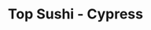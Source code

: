 ---
layout: place
title: "Top Sushi - Cypress"
permalink: /texas/cypress/top-sushi-cypress.html
stateAbbr: TX
stateName: Texas
cityName: Cypress
place_id: ChIJk25rwQbXQIYRzW2MOcYVxSc
photos:
  - name: >-
      places/ChIJk25rwQbXQIYRzW2MOcYVxSc/photos/AUy1YQ2vIifqp2Dp5CjGmuoi9hp6lIHjhh9K2SM3Lhlk-YYBC2tylPCI-a8ZB5xOfvHdbQJtVeTwn-MBHJZA59XNRcwMwQZcuIEfiSzQzv2FZqtger9YQ_qxvxiwL8MGsHAo7wMoCiP8nmretiQlDOTriiZG9eLzYKLNFTG57fD-uItMWqOPPkcu9b3Om1Tf1YSgb4YwCAx2unT306RT8n5z9RaIyutl1H-acc00-I3i-NLgvjPJs3k9UUUt3iq0TTk9kiriDgP_trm227x8Nf3ew0CrKtyhh8Xb_FzARQGFRsZPjA
    widthPx: 1920
    heightPx: 1280
    authorAttributions:
      - displayName: Top Sushi - Cypress
        uri: https://maps.google.com/maps/contrib/108149431610620591897
        photoUri: >-
          https://lh3.googleusercontent.com/a-/ALV-UjXXqMauoVws9PjSn9baW1HV_WA_gSOsMtIDoOuMz8QLAnsGDsE=s100-p-k-no-mo
    flagContentUri: >-
      https://www.google.com/local/imagery/report/?cb_client=maps_api_places.places_api&image_key=!1e10!2sAF1QipPiCw0Hhz5-SDQxF7G4jQTeFDi4tYqglmRz9L9R&hl=en-US
    googleMapsUri: >-
      https://www.google.com/maps/place//data=!3m4!1e2!3m2!1sAF1QipPiCw0Hhz5-SDQxF7G4jQTeFDi4tYqglmRz9L9R!2e10!4m2!3m1!1s0x8640d706c16b6e93:0x27c515c6398c6dcd
  - name: >-
      places/ChIJk25rwQbXQIYRzW2MOcYVxSc/photos/AUy1YQ04O2rzp3-HkHUF692dH2q5k-zo56lCo11SklmwE1qCQbg3fQBMBlyVzj1pUXmN80NAH8OJ2Pjvib7IqjKcWoRIApvb5ciVkgmhUZMsqwsKs1xwguJLeIiAXMMQzJ_q0XCLk4hh8eVtzR3MCK1f1v7SnbUgVwIhIPKww_eZi2Grx55TNExd_fzUrJd5kw_xrnsF5Wljn3pSwPMc0ysmu2xpUN0rT9ODkkAuIEFgrQEEUSFle-n4_QLrn1WpCRqZoefBnLF_6nADHeEEYva5gR-5hCVTQnPDR1K0OM4gLrdN72EP10NoSObfJT7aaU5Wjua4SbjnEkUQuC40Hq5wBhmLrIRoob144yF11tSgvegQL0u4hRWPykcAQwV218B8zvmgtQE-TkDUvgtk7qzTNex3dwVrfHM1FPktNZaXF0fW9gbh
    widthPx: 3599
    heightPx: 4800
    authorAttributions:
      - displayName: Catherine Gilliland
        uri: https://maps.google.com/maps/contrib/109498342444467456259
        photoUri: >-
          https://lh3.googleusercontent.com/a-/ALV-UjVvqU_MFBNN8RPqdj2UWrG4iAMrAIf_P8W7LsXYMQ8a9NW7OSE=s100-p-k-no-mo
    flagContentUri: >-
      https://www.google.com/local/imagery/report/?cb_client=maps_api_places.places_api&image_key=!1e10!2sCIHM0ogKEICAgMCw5p-A0wE&hl=en-US
    googleMapsUri: >-
      https://www.google.com/maps/place//data=!3m4!1e2!3m2!1sCIHM0ogKEICAgMCw5p-A0wE!2e10!4m2!3m1!1s0x8640d706c16b6e93:0x27c515c6398c6dcd
  - name: >-
      places/ChIJk25rwQbXQIYRzW2MOcYVxSc/photos/AUy1YQ0dkeWGnZwDV18z-Yj6CdUb8RskV9Ym2scLNJbs18F7XnQTCe5SiL6jeN-u64T5El6pD-TnSRjSJhY91gsZG5hGLycgZfCQCDSFRjNnpL9lABDVdYF2OyhOc-Y2BWDM-CUiEdaIXsReTGz8AxLqrd3Uyv2wdxHQig-weuRmMbBqnDxzKU7eRc6zmPL9MSbZrDRXK1cwXMo1ft1zAza0IJeFewS5D-fOK4G5XXMjmxNuJxDu-RVnOgllQ1cWe9lWKBCwF_a1RW8B2qAg0joPhlX08JraV7VdQkm1WwaTzYcDv63Hkx8iup1SSCl4ZeY1MmUZOLMO0wAjDtQtEFQMCd3H9G9xMn1dDe0NEFqw3HX7RDnsxtC5QlWiO9yp83KcdZszeC2wkh0YsFr0DPpaT2v6_lEjhuSttHPV1mQOqBmaX6gr
    widthPx: 3000
    heightPx: 4000
    authorAttributions:
      - displayName: Jineth Way
        uri: https://maps.google.com/maps/contrib/103496981555720946762
        photoUri: >-
          https://lh3.googleusercontent.com/a-/ALV-UjWZ6gIRK5ZjwZBMhr95HXzwOD0exjhJB44jcBQcXPT-9DTdF7hJ9g=s100-p-k-no-mo
    flagContentUri: >-
      https://www.google.com/local/imagery/report/?cb_client=maps_api_places.places_api&image_key=!1e10!2sCIHM0ogKEICAgMDQx_K4xgE&hl=en-US
    googleMapsUri: >-
      https://www.google.com/maps/place//data=!3m4!1e2!3m2!1sCIHM0ogKEICAgMDQx_K4xgE!2e10!4m2!3m1!1s0x8640d706c16b6e93:0x27c515c6398c6dcd
  - name: >-
      places/ChIJk25rwQbXQIYRzW2MOcYVxSc/photos/AUy1YQ3Qpd8Yt8xx3t6B6Jh_jewZMOS6O8hulvniFCmAzaOSkz3HpKhqiPtEQrtcT7H26ymf0P3UThbrffN01HU4CiabZucJJ6Bm-jI4XP0QyYLSKAdzwJ76IXI5b13-IBveF46ozGEaEtNsHIUkSM-FqZfcnMFBhBUxmSBvjr-CTd31SMlfjuiLNjImK8_QtZS6-hB7Z82A_c5vzw1eO5UviVJ7Hfs9UuPN7Neb808iLDNDpnn6wuhwqhxQew5EZ_7TP9-mDjA42UXTkXLEZBONB4SiK471MSpCjVBGgoM3NUGXFQ
    widthPx: 1920
    heightPx: 1280
    authorAttributions:
      - displayName: Top Sushi - Cypress
        uri: https://maps.google.com/maps/contrib/108149431610620591897
        photoUri: >-
          https://lh3.googleusercontent.com/a-/ALV-UjXXqMauoVws9PjSn9baW1HV_WA_gSOsMtIDoOuMz8QLAnsGDsE=s100-p-k-no-mo
    flagContentUri: >-
      https://www.google.com/local/imagery/report/?cb_client=maps_api_places.places_api&image_key=!1e10!2sAF1QipOmpFHPhcT7pjioF3dNbaMgT1ORjSHrS9gfSfcQ&hl=en-US
    googleMapsUri: >-
      https://www.google.com/maps/place//data=!3m4!1e2!3m2!1sAF1QipOmpFHPhcT7pjioF3dNbaMgT1ORjSHrS9gfSfcQ!2e10!4m2!3m1!1s0x8640d706c16b6e93:0x27c515c6398c6dcd
  - name: >-
      places/ChIJk25rwQbXQIYRzW2MOcYVxSc/photos/AUy1YQ3_Fj0iJ48kdOWPsBbGTk9YxzdWR4pOln-g7tDDJKOmrDWN8jLIvO5Zxq1rFlaT0P8BCaqGvebpDHYBQBKHqLkrA41wq43AChah2N6axSypwvoItOqyKtoDLGGL_bOI3Zxj02HUCx-QRdBc8anS5JYwFIpwcP5xerBb0PRvznLk3uVvf6dIjy8pmxYRYkFXUQ6owBrLVGawfcHGP-bRLLd2gvTlZ6EpYwk5g0rI5EGfJco6F5INgDkRhTQaIwES_aqlKrHvOQCKICe0qBJoz1jR0YFuHLTqpcbY_UX4PJSTooEqsCUo1tLkHbuOAySztli0mSfWeigGom0KbKMT73ozboZVUCCJ4TEW9EDVQNFHv0Rc4ZK3r6ae8H0KSB9Ywyv0vQU8BCefTEsPV2sKs4BjAYc0SCdk7kwoSQFaBmvqsrX5
    widthPx: 4800
    heightPx: 3599
    authorAttributions:
      - displayName: Catherine Gilliland
        uri: https://maps.google.com/maps/contrib/109498342444467456259
        photoUri: >-
          https://lh3.googleusercontent.com/a-/ALV-UjVvqU_MFBNN8RPqdj2UWrG4iAMrAIf_P8W7LsXYMQ8a9NW7OSE=s100-p-k-no-mo
    flagContentUri: >-
      https://www.google.com/local/imagery/report/?cb_client=maps_api_places.places_api&image_key=!1e10!2sCIHM0ogKEICAgMCw5p-AkwE&hl=en-US
    googleMapsUri: >-
      https://www.google.com/maps/place//data=!3m4!1e2!3m2!1sCIHM0ogKEICAgMCw5p-AkwE!2e10!4m2!3m1!1s0x8640d706c16b6e93:0x27c515c6398c6dcd
  - name: >-
      places/ChIJk25rwQbXQIYRzW2MOcYVxSc/photos/AUy1YQ1QdXN2Z9lYLbJXnBYKJcAak4mN9Ib1pL-9Pl2Hxn__aB-ZlKQwfjQYU7MT-880ZkhVzC2UCMAUm6NKLeiTxJ4-qtgOIiVilDAXK_llfl04VxyEdlhR9geQZ0zBO76-69p8mnlz0e-ZSLfs_DrYKKddJ6hjNubEbmMKg98OFINP59XvZH3l7Xv2MfvwDrErLo7AvN6tBzvu15VSR-w_uzeeCcdTcD3vxfeo0Wv1oWZX5UnDkQwb6zX8pYgsV2AJtN47cW1-C2Qp2i1MdkLPg-E_5u0ZvGBpb4OiZtxMeC1zQw
    widthPx: 1920
    heightPx: 1280
    authorAttributions:
      - displayName: Top Sushi - Cypress
        uri: https://maps.google.com/maps/contrib/108149431610620591897
        photoUri: >-
          https://lh3.googleusercontent.com/a-/ALV-UjXXqMauoVws9PjSn9baW1HV_WA_gSOsMtIDoOuMz8QLAnsGDsE=s100-p-k-no-mo
    flagContentUri: >-
      https://www.google.com/local/imagery/report/?cb_client=maps_api_places.places_api&image_key=!1e10!2sAF1QipPsUbuuqKkWmJvCIU5c-qPtgEVDcCRgExGbSu_V&hl=en-US
    googleMapsUri: >-
      https://www.google.com/maps/place//data=!3m4!1e2!3m2!1sAF1QipPsUbuuqKkWmJvCIU5c-qPtgEVDcCRgExGbSu_V!2e10!4m2!3m1!1s0x8640d706c16b6e93:0x27c515c6398c6dcd
  - name: >-
      places/ChIJk25rwQbXQIYRzW2MOcYVxSc/photos/AUy1YQ269mWBSBKj9I0QXl9iFu3Ba3bkXIWci-QLi326d7jRrPYaX0NgE5euEIdgGJlwNwURaBM2HqRVdayt5_vQWtHFzOwzQWmaUX_4cCcXhosJcZUIZSyyj5W-IrJnMWTWGAhHCj9XJYAK3klyrQf6aowLlddoWbPFs3wadGc5welB0tAwoH-n2VEGXmu71R5Xg1w_58jJ1IC7U2hpZVNaoo4OhLK3UM7RyQHYmhRFr0-KB2da7vj-kzbTGubiIO8gBKY-Qfr9az_UKrLBChnubzLS0I_WvTwrc__RgfxwE23R6GEbSMaCBBDBfJiQdeAdzGZArOVubzP7jQwvBTrHogfcuP1cGiGrjTZn30dEYlPWGgZ_AbpOrYJ6Tn4jhsOZMUHKmyosPt1ElQz3N5HXopF6M64G6At7SOKoO6y4iDwdKg
    widthPx: 3599
    heightPx: 4800
    authorAttributions:
      - displayName: Catherine Gilliland
        uri: https://maps.google.com/maps/contrib/109498342444467456259
        photoUri: >-
          https://lh3.googleusercontent.com/a-/ALV-UjVvqU_MFBNN8RPqdj2UWrG4iAMrAIf_P8W7LsXYMQ8a9NW7OSE=s100-p-k-no-mo
    flagContentUri: >-
      https://www.google.com/local/imagery/report/?cb_client=maps_api_places.places_api&image_key=!1e10!2sCIHM0ogKEICAgMCw5p-AUw&hl=en-US
    googleMapsUri: >-
      https://www.google.com/maps/place//data=!3m4!1e2!3m2!1sCIHM0ogKEICAgMCw5p-AUw!2e10!4m2!3m1!1s0x8640d706c16b6e93:0x27c515c6398c6dcd
  - name: >-
      places/ChIJk25rwQbXQIYRzW2MOcYVxSc/photos/AUy1YQ24Ffm6I4F2grslNJxMqSHDilJ8B16j-NfdSu0DEGEVCBbgK01YZVyGszu13hT5Lj6TkcW-Tl7OF3MB_QapgULglPuCR4cUVQ8awhFSEhPEFNZfBq-dkZHuSZRAE7AOcZ-vAdhg0mJR4Ct0mxy7er0VNnqSPDb7Yv5IHmiOPAHAhV8j2I_mZN6GcnegXl_7fF7_oRhIfmx6lnoNigSuMLKc6dPqLmiaWCmkdGviSHb9uqc4-x8Lz-AqPXF_cAM6RDTEJhSSQApds1akvburQfkIO0KlRZJsjLAmEYC98y2Fk-_ls0VePYU0mz88DDyDFV-APJKv4oMGLUfSu3B7-pRps57Vqgtaug5VTIpl0mo9l0ahPikhzi_-qFjMFiaMADhs5WJJhiZ5bdRUkodEUAjBSEFdqNLcCpNNuyT_-bxIycGUYBNj8YnxaOU1IPKc
    widthPx: 3000
    heightPx: 4000
    authorAttributions:
      - displayName: Jineth Way
        uri: https://maps.google.com/maps/contrib/103496981555720946762
        photoUri: >-
          https://lh3.googleusercontent.com/a-/ALV-UjWZ6gIRK5ZjwZBMhr95HXzwOD0exjhJB44jcBQcXPT-9DTdF7hJ9g=s100-p-k-no-mo
    flagContentUri: >-
      https://www.google.com/local/imagery/report/?cb_client=maps_api_places.places_api&image_key=!1e10!2sCIABIhADycKzqSMWQGfcLNcABj5Z&hl=en-US
    googleMapsUri: >-
      https://www.google.com/maps/place//data=!3m4!1e2!3m2!1sCIABIhADycKzqSMWQGfcLNcABj5Z!2e10!4m2!3m1!1s0x8640d706c16b6e93:0x27c515c6398c6dcd
  - name: >-
      places/ChIJk25rwQbXQIYRzW2MOcYVxSc/photos/AUy1YQ2FyEc7YaH7H_vOQG6YzElCit77_bifobPPT2WJL_Tz39XMpggfylRd5FFRPTtPPqx_ZT40Nudn6jEu6Rfqg1E6WGfa7ERfIm224WAB4_K6Wvq1Bp-rgypCLhzfkoO73sUTuMs-EK0HECOBr8YhlcO4hNzYNR-BrHBMbJ2MexRnTEUJ0fXjigvooBkKI5hnF1askiLl2rGxh3fOIZeyMRzI8VaXJYCcXONszCAlSH4JwkpDKcfoeZTW__ojNX6PRXg3m7EELFTasgCKD5SqsNJEmyvXGEIDNQJBtpPzr1mYUfEpxSX6D07Q60Zf9iduLc7NPw8zLdzJNXi89sgrUZ9-XUc0G3u0V9t6PGdc9i-BKQaLer0875rlEXk3QPx4dnY_TEn8pv12CovWmed76-gP-h8a74CmTe-6r18C3Z-Q1nfqFAtNREKdtZzxfKuf
    widthPx: 4800
    heightPx: 3599
    authorAttributions:
      - displayName: Catherine Gilliland
        uri: https://maps.google.com/maps/contrib/109498342444467456259
        photoUri: >-
          https://lh3.googleusercontent.com/a-/ALV-UjVvqU_MFBNN8RPqdj2UWrG4iAMrAIf_P8W7LsXYMQ8a9NW7OSE=s100-p-k-no-mo
    flagContentUri: >-
      https://www.google.com/local/imagery/report/?cb_client=maps_api_places.places_api&image_key=!1e10!2sCIABIhADydERbRu0YmfZj9AAASPT&hl=en-US
    googleMapsUri: >-
      https://www.google.com/maps/place//data=!3m4!1e2!3m2!1sCIABIhADydERbRu0YmfZj9AAASPT!2e10!4m2!3m1!1s0x8640d706c16b6e93:0x27c515c6398c6dcd
  - name: >-
      places/ChIJk25rwQbXQIYRzW2MOcYVxSc/photos/AUy1YQ1Sw5njfJS91pNIyk-x5zBztOnM8Th1QBjBMb7fi01maspoDsHudLT5juu644mDifgwBUqaeeoLyu5WU4wklXKoTimqbN2Byw4Hl6cFGaw5tg7dVuXueUn2xvkrbPXv8x-VoI-5cY6--KBWUgr9V5LdZ6vQN1-cdVA-2WjzDOVBO03HVPxJPXJUcciVSQo-2UdJ-_BVICwBGefrEfPRE3daXgUNNZiKBgoDkHLsWkJhpys9mY7EMliESvEgp93peAcS5wQipY1qY_wthcSatJzaXpkfTjYxkaSHQso3miyvjC4OrIF6HgBB2yj6VxK8FC3jzfo2qooYWlLN5XoocW-aNPA_3zNG4mqOCtOeYsljJIpNSLPTnafKhrUIDPuOhyhItkNfrvjHJRZYf741pNkpakdjCAADNyjRNOirJZt4968gFiRm5p8gDePcCw
    widthPx: 3000
    heightPx: 4000
    authorAttributions:
      - displayName: Jineth Way
        uri: https://maps.google.com/maps/contrib/103496981555720946762
        photoUri: >-
          https://lh3.googleusercontent.com/a-/ALV-UjWZ6gIRK5ZjwZBMhr95HXzwOD0exjhJB44jcBQcXPT-9DTdF7hJ9g=s100-p-k-no-mo
    flagContentUri: >-
      https://www.google.com/local/imagery/report/?cb_client=maps_api_places.places_api&image_key=!1e10!2sCIABIhADydER4RoTjmfcLNAACDfC&hl=en-US
    googleMapsUri: >-
      https://www.google.com/maps/place//data=!3m4!1e2!3m2!1sCIABIhADydER4RoTjmfcLNAACDfC!2e10!4m2!3m1!1s0x8640d706c16b6e93:0x27c515c6398c6dcd
address: '7751 Barker Cypress Rd #900, Cypress, TX 77433, USA'
street: '7751 Barker Cypress Rd #900'
city: Cypress
state: TX
zip: '77433'
country: USA
neighborhood: Cypress
latitude: '29.891069'
longitude: '-95.684193'
accessibility_options:
  wheelchairAccessibleParking: true
  wheelchairAccessibleEntrance: true
  wheelchairAccessibleRestroom: true
  wheelchairAccessibleSeating: true
business_status: OPERATIONAL
name: Top Sushi - Cypress
google_maps_links:
  directionsUri: >-
    https://www.google.com/maps/dir//''/data=!4m7!4m6!1m1!4e2!1m2!1m1!1s0x8640d706c16b6e93:0x27c515c6398c6dcd!3e0
  placeUri: https://maps.google.com/?cid=2865720679004401101
  writeAReviewUri: >-
    https://www.google.com/maps/place//data=!4m3!3m2!1s0x8640d706c16b6e93:0x27c515c6398c6dcd!12e1
  reviewsUri: >-
    https://www.google.com/maps/place//data=!4m4!3m3!1s0x8640d706c16b6e93:0x27c515c6398c6dcd!9m1!1b1
  photosUri: >-
    https://www.google.com/maps/place//data=!4m3!3m2!1s0x8640d706c16b6e93:0x27c515c6398c6dcd!10e5
primary_type: Japanese Restaurant
opening_hours:
  regular: null
  current: null
secondary_opening_hours:
  regular:
    weekdayDescriptions: null
    type: null
  current:
    weekdayDescriptions: null
    type: null
phone: null
price_level: null
price_range: null
rating: null
rating_count: 0
website: null
description: null
reviews: null
parking_options: null
payment_options: null
allow_dogs: null
curbside_pickup: null
delivery: null
dine_in: null
good_for_children: null
good_for_groups: null
good_for_sports: null
live_music: null
menu_for_children: null
outdoor_seating: null
reservable: null
restroom: null
serves_beer: null
serves_breakfast: null
serves_brunch: null
serves_cocktails: null
serves_coffee: null
serves_dinner: null
serves_dessert: null
serves_lunch: null
serves_vegetarian_food: null
serves_wine: null
takeout: null
slug: Top-Sushi-Cypress

---